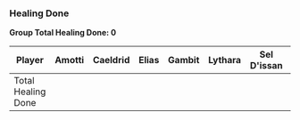 ### Healing Done

**Group Total Healing Done: 0**

| Player             | Amotti      | Caeldrid    | Elias    | Gambit     | Lythara    | Sel D'issan    | Wild Bill |
| ------------------ | ----------- | ----------- | ---------| ---------- | ---------- | -------------- | --------- |
| Total Healing Done |             |             |          |            |            |                |		   |